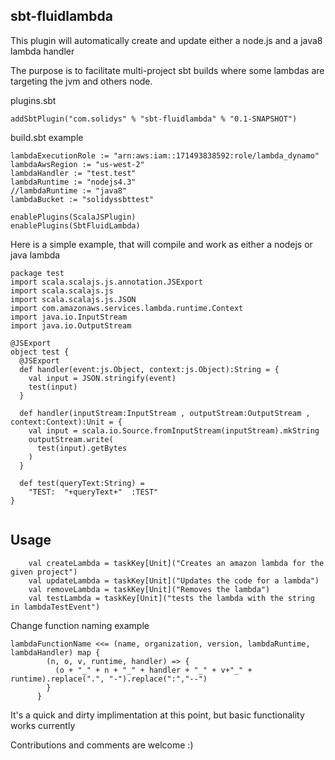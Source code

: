 sbt-fluidlambda
-----------------

This plugin will automatically create and update either a node.js and a java8 lambda handler

The purpose is to facilitate multi-project sbt builds where some lambdas are targeting the jvm and others node.


plugins.sbt
```
addSbtPlugin("com.solidys" % "sbt-fluidlambda" % "0.1-SNAPSHOT")
```


build.sbt example
```
lambdaExecutionRole := "arn:aws:iam::171493838592:role/lambda_dynamo"
lambdaAwsRegion := "us-west-2"
lambdaHandler := "test.test"
lambdaRuntime := "nodejs4.3"
//lambdaRuntime := "java8"
lambdaBucket := "solidyssbttest"

enablePlugins(ScalaJSPlugin)
enablePlugins(SbtFluidLambda)
```

Here is a simple example, that will compile and work as either a nodejs or java lambda
```
package test
import scala.scalajs.js.annotation.JSExport
import scala.scalajs.js
import scala.scalajs.js.JSON
import com.amazonaws.services.lambda.runtime.Context
import java.io.InputStream
import java.io.OutputStream

@JSExport
object test {
  @JSExport
  def handler(event:js.Object, context:js.Object):String = {
    val input = JSON.stringify(event)
    test(input)
  }

  def handler(inputStream:InputStream , outputStream:OutputStream , context:Context):Unit = {
    val input = scala.io.Source.fromInputStream(inputStream).mkString
    outputStream.write(
      test(input).getBytes
    )
  }

  def test(queryText:String) =
    "TEST:  "+queryText+"  :TEST"
}


```

Usage
---
```
    val createLambda = taskKey[Unit]("Creates an amazon lambda for the given project")
    val updateLambda = taskKey[Unit]("Updates the code for a lambda")
    val removeLambda = taskKey[Unit]("Removes the lambda")
    val testLambda = taskKey[Unit]("tests the lambda with the string in lambdaTestEvent")
```

Change function naming example
```
lambdaFunctionName <<= (name, organization, version, lambdaRuntime, lambdaHandler) map {
        (n, o, v, runtime, handler) => {
          (o + "_" + n + "_" + handler + "_" + v+"_" + runtime).replace(".", "-").replace(":","--")
        }
      }
```

It's a quick and dirty implimentation at this point, but basic functionality works currently

Contributions and comments are welcome :)
